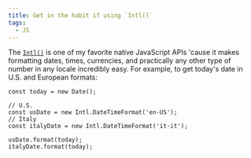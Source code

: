 ```yaml
---
title: Get in the habit if using `Intl()`
tags:
  - JS
---
```


The [`Intl()`](https://developer.mozilla.org/en-US/docs/Web/JavaScript/Reference/Global_Objects/Intl) is one of my favorite native JavaScript APIs 'cause it makes formatting dates, times, currencies, and practically any other type of number in any locale incredibly easy. For example, to get today's date in U.S. and European formats:

```
const today = new Date();

// U.S.
const usDate = new Intl.DateTimeFormat('en-US');
// Italy
const italyDate = new Intl.DateTimeFormat('it-it');

usDate.format(today);
italyDate.format(today);
```
